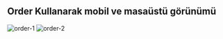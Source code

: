 ## Order Kullanarak mobil ve masaüstü görünümü

![order-1](https://github.com/GecgelCaner/Bootstrap-Patika/assets/94284031/eec1c213-f2ba-4e92-8819-3c5f0c39d539)
![order-2](https://github.com/GecgelCaner/Bootstrap-Patika/assets/94284031/885cb0d0-a9b7-4fce-8feb-a258ce3de70c)

